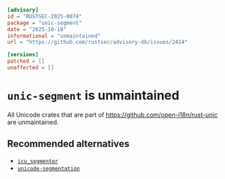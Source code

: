 ```toml
[advisory]
id = "RUSTSEC-2025-0074"
package = "unic-segment"
date = "2025-10-18"
informational = "unmaintained"
url = "https://github.com/rustsec/advisory-db/issues/2414"

[versions]
patched = []
unaffected = []
```

# `unic-segment` is unmaintained

All Unicode crates that are part of https://github.com/open-i18n/rust-unic are unmaintained.

## Recommended alternatives

- [`icu_segmenter`](https://crates.io/crates/icu_segmenter)
- [`unicode-segmentation`](https://crates.io/crates/unicode-segmentation)

